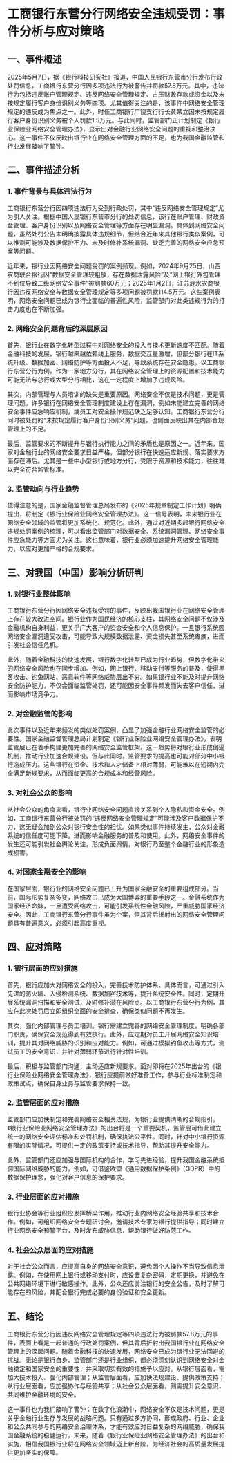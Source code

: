# 工商银行东营分行网络安全违规受罚：事件分析与应对策略

## 一、事件概述

2025年5月7日，据《银行科技研究社》报道，中国人民银行东营市分行发布行政处罚信息，工商银行东营分行因多项违法行为被警告并罚款57.8万元。其中，违法行为包括违反账户管理规定、违反网络安全管理规定、占压财政存款或资金以及未按规定履行客户身份识别义务等四项。尤其值得关注的是，该事件中网络安全管理规定的违反成为焦点之一。此外，时任工商银行广饶支行行长黄某立因未按规定履行客户身份识别义务被个人罚款1.5万元。与此同时，监管部门正计划制定《银行业保险业网络安全管理办法》，显示出对金融行业网络安全问题的重视和整治决心。这一事件不仅反映出银行业在网络安全管理方面的不足，也为我国金融监管和行业发展敲响了警钟。

## 二、事件描述分析

### 1. 事件背景与具体违法行为
工商银行东营分行因四项违法行为受到行政处罚，其中“违反网络安全管理规定”尤为引人关注。根据中国人民银行东营市分行的处罚信息，该行在账户管理、财政资金管理、客户身份识别以及网络安全管理等方面存在明显漏洞。具体到网络安全问题，虽然处罚公告未明确披露具体违规细节，但结合近年来其他银行类似案例，可以推测可能涉及数据保护不力、未及时修补系统漏洞、缺乏完善的网络安全应急预案等问题。

近年来，银行业因网络安全问题受罚的案例频现。例如，2024年9月25日，山西农商联合银行因“数据安全管理较粗放，存在数据泄露风险”及“网上银行外包管理不到位导致二级网络安全事件”被罚款60万元；2025年1月2日，江苏涟水农商银行因违反网络安全与数据安全管理规定等多项问题被罚款114.5万元。这些案例表明，网络安全问题已成为银行业面临的普遍性风险，监管部门对此类违规行为的打击力度也在不断加强。

### 2. 网络安全问题背后的深层原因
首先，银行业在数字化转型过程中对网络安全的投入与技术更新速度不匹配。随着金融科技的发展，银行越来越依赖线上服务，数据交互量激增，但部分银行在IT系统升级、数据加密、网络防护等方面投入不足，导致系统存在安全隐患。以工商银行东营分行为例，作为一家地方分行，其在网络安全管理上的资源配置和技术能力可能无法与总行或大型分行相比，这在一定程度上增加了违规风险。

其次，内部管理与人员培训的缺失是重要原因。网络安全不仅是技术问题，更是管理问题。许多银行在网络安全管理制度建设上存在漏洞，例如未能建立完善的网络安全事件应急响应机制，或员工对安全操作规范缺乏足够认知。工商银行东营分行同时被处罚的“未按规定履行客户身份识别义务”问题，也侧面反映出其在内部合规管理上的不足。

最后，监管要求的不断提升与银行执行能力之间的矛盾也是原因之一。近年来，国家对金融行业的网络安全要求日益严格，但部分银行在快速适应新规、落实要求方面存在滞后。尤其是一些中小型银行或地方分行，受限于资源和技术能力，往往难以完全符合监管标准。

### 3. 监管动向与行业趋势
值得注意的是，国家金融监督管理总局发布的《2025年规章制定工作计划》明确提出，将制定《银行业保险业网络安全管理办法》。这一信号表明，未来银行业在网络安全领域的监管将更加系统化、规范化。此外，通过对近期多起银行网络安全违规处罚案例的梳理，可以看出监管部门对数据安全、系统漏洞管理、网络安全事件应急能力等方面尤为关注。这也意味着，银行业必须加速提升网络安全管理能力，以应对更加严格的合规要求。

## 三、对我国（中国）影响分析研判

### 1. 对银行业整体影响
工商银行东营分行因网络安全违规受罚的事件，反映出我国银行业在网络安全管理上存在较大改进空间。银行业作为国民经济的核心支柱，其网络安全问题不仅涉及金融机构自身利益，更关乎广大客户的资金安全和个人信息保护。一旦银行系统因网络安全漏洞遭受攻击，可能导致大规模数据泄露、资金损失甚至系统瘫痪，进而引发社会信任危机。

此外，随着金融科技的快速发展，银行数字化转型已成为行业趋势，但数字化带来的网络安全风险也在同步增加。例如，网上银行、移动支付等服务的普及，使得黑客攻击、钓鱼网站、恶意软件等网络威胁层出不穷。如果银行业不能及时提升网络安全防护能力，不仅会面临监管处罚，还可能因安全事件频发而失去客户信任，进而影响市场竞争力。

### 2. 对金融监管的影响
此次事件以及近年来频发的类似处罚案例，凸显了加强金融行业网络安全监管的必要性。国家金融监督管理总局计划制定《银行业保险业网络安全管理办法》，表明监管层已在着手构建更加完善的网络安全监管框架。这一趋势将对银行业形成倒逼机制，推动行业加速合规建设。但与此同时，监管要求的提高也可能对部分中小银行造成压力。这些银行在资金、技术和人才储备上相对薄弱，可能难以在短期内完全满足新规要求，从而面临更高的合规成本和经营风险。

### 3. 对社会公众的影响
从社会公众的角度来看，银行业网络安全问题直接关系到个人隐私和资金安全。例如，工商银行东营分行被处罚的“违反网络安全管理规定”可能涉及客户数据保护不力，这无疑会加剧公众对银行安全性的担忧。如果类似事件持续发生，公众对金融系统的信任度可能下降，进而影响金融服务的普及和使用。此外，网络安全事件的发生还可能引发社会舆论关注，形成负面舆情，对银行乃至整个金融行业的形象造成损害。

### 4. 对国家金融安全的影响
在国家层面，银行业的网络安全问题已上升为国家金融安全的重要组成部分。当前，国际形势复杂多变，网络攻击已成为大国博弈的重要手段之一。金融系统作为国家经济命脉，一旦遭受网络攻击，可能引发系统性金融风险，严重威胁国家经济安全。因此，工商银行东营分行事件虽为个案，但其背后折射出的网络安全管理问题具有普遍意义，必须引起高度重视。

## 四、应对策略

### 1. 银行层面的应对措施
首先，银行应加大对网络安全的投入，完善技术防护体系。具体而言，可通过引入先进的防火墙、入侵检测系统、数据加密技术等，提升系统安全性。同时，定期开展系统漏洞扫描和安全测试，及时修补潜在风险点。以工商银行东营分行为例，其应在此次处罚后立即组织全面的安全排查，确保类似问题不再发生。

其次，强化内部管理与员工培训。银行需建立完善的网络安全管理制度，明确各部门职责，确保安全规范得到有效执行。此外，应定期对员工开展网络安全知识培训，提升其对网络威胁的识别和应对能力。例如，可通过模拟钓鱼攻击等方式，测试员工的安全意识，并针对薄弱环节进行针对性培训。

最后，积极与监管部门沟通，主动适应新规要求。面对即将在2025年出台的《银行业保险业网络安全管理办法》，银行应提前做好准备工作，参与行业标准制定和政策试点，确保自身业务与监管要求保持一致。

### 2. 监管层面的应对措施
监管部门应加快制定和完善网络安全相关法规，为银行业提供清晰的合规指引。《银行业保险业网络安全管理办法》的出台将是一个重要契机，监管层可借此建立统一的网络安全评估标准和处罚机制，确保执法公平性。同时，针对中小银行资源有限的实际情况，可提供一定的政策支持或技术指导，帮助其提升安全能力。

此外，监管部门还应加强与国际机构的合作，学习先进经验，提升我国金融系统抵御国际网络威胁的能力。例如，可借鉴欧盟《通用数据保护条例》（GDPR）中的数据保护理念，强化对客户信息的保护要求。

### 3. 行业层面的应对措施
银行业协会等行业组织应发挥桥梁作用，推动行业内网络安全经验共享和技术合作。例如，可组织网络安全专题研讨会，邀请技术专家为银行提供指导；同时建立行业网络安全预警平台，及时发布威胁信息，帮助银行做好防范工作。

### 4. 社会公众层面的应对措施
对于社会公众而言，应提高自身的网络安全意识，避免因个人操作不当导致信息泄露。例如，在使用网上银行或移动支付时，应设置复杂密码，定期更换，并避免在公共网络环境下进行敏感操作。此外，公众还应关注银行的安全公告，及时了解可能存在的风险，并配合银行完成必要的身份验证和安全更新。

## 五、结论

工商银行东营分行因违反网络安全管理规定等四项违法行为被罚款57.8万元的事件，表面上看是一起普通的行政处罚案例，但其背后折射出我国银行业在网络安全管理上的深层问题。随着金融科技的快速发展，网络安全已成为银行业无法回避的挑战。无论是银行自身、监管部门还是行业组织，都必须深刻认识到网络安全对金融稳定和国家安全的重要性，并采取切实有效的措施予以应对。从银行层面看，需加大技术投入、强化内部管理；从监管层面看，应加快法规建设、提供政策支持；从行业层面看，应加强协作与经验共享；从社会公众层面看，则需提升安全意识，共同维护金融环境的安全。

这一事件也为我们敲响了警钟：在数字化浪潮中，网络安全不仅是技术问题，更是关乎金融行业生存与发展的战略问题。只有通过多方协同，形成政府、行业、企业和公众共同参与的网络安全治理体系，才能有效应对日益复杂的网络威胁，确保我国金融系统的稳健运行。未来，随着《银行业保险业网络安全管理办法》的出台和实施，相信我国银行业将在网络安全领域迈上新台阶，为经济社会的高质量发展提供更加坚实的保障。